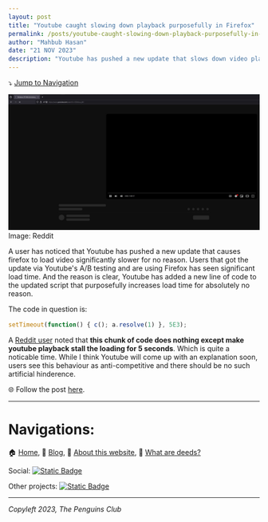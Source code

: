 ```yaml
---
layout: post
title: "Youtube caught slowing down playback purposefully in Firefox"
permalink: /posts/youtube-caught-slowing-down-playback-purposefully-in-firefox
author: "Mahbub Hasan"
date: "21 NOV 2023"
description: "Youtube has pushed a new update that slows down video playback in Firefox without no reason. Users who got the latest A/B test update are facing significant load time"
---
```

⤵️ [Jump to Navigation](#navigations)

![Youtube slowing down playback in Firefox](/pages/img/ffloading.jpg)
Image: Reddit

A user has noticed that Youtube has pushed a new update that causes firefox to load video significantly slower for no reason. Users that got the update via Youtube's A/B testing and are using Firefox has seen significant load time. And the reason is clear, Youtube has added a new line of code to the updated script that purposefully increases load time for absolutely no reason. 

The code in question is:

```js
setTimeout(function() { c(); a.resolve(1) }, 5E3);
```

A [Reddit user](https://www.reddit.com/user/paintboth1234/) noted that **this chunk of code does nothing except make youtube playback stall the loading for 5 seconds**. Which is quite a noticable time. While I think Youtube will come up with an explanation soon, users see this behaviour as anti-competitive and there should be no such artificial hinderence. 

🌐 Follow the post [here](https://www.reddit.com/r/firefox/comments/17ywbjj/whenever_i_open_a_youtube_video_in_a_new_tab_its/).

---

# Navigations:

🏠 [Home](https://evilapple.org), 📝 [Blog](/pages/blog), 📖 [About this website](/pages/about), 📢 [What are deeds?](/pages/deeds.md)

Social: <a href="https://t.me/The_PenguinsClub">![Static Badge](https://img.shields.io/badge/Telegram-join_us-0088CC?logo=telegram&logoColor=white&link=https%3A%2F%2Ft.me%2FThe_PenguinsClub)</a>

Other projects: <a href="https://the-penguins-club.github.io/bd-blockade/">![Static Badge](https://img.shields.io/badge/The_Penguins_Club%2Fbd--blockade-black?logo=github&logoColor=white&link=https%3A%2F%2Fgithub.com%2FThe-Penguins-Club%2Fbd-blockade)</a>

---

*Copyleft 2023, The Penguins Club*

<script src="https://giscus.app/client.js"
        data-repo="imahbub/evilapple"
        data-repo-id="R_kgDOKvVkrw"
        data-category="General"
        data-category-id="DIC_kwDOKvVkr84CbEw5"
        data-mapping="pathname"
        data-strict="0"
        data-reactions-enabled="1"
        data-emit-metadata="0"
        data-input-position="top"
        data-theme="light"
        data-lang="en"
        crossorigin="anonymous"
        async>
</script>
